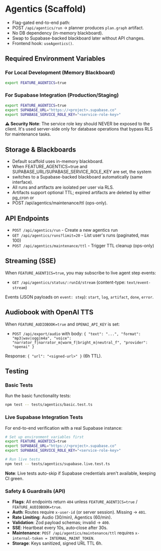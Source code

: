 # Agentics (Scaffold)

- Flag-gated end-to-end path:
- POST `/api/agentics/run` → planner produces `plan.graph` artifact.
- No DB dependency (in-memory blackboard).
- Swap to Supabase-backed blackboard later without API changes.
- Frontend hook: `useAgentics()`.

## Required Environment Variables

### For Local Development (Memory Blackboard)

```bash
export FEATURE_AGENTICS=true
```

### For Supabase Integration (Production/Staging)

```bash
export FEATURE_AGENTICS=true
export SUPABASE_URL="https://<project>.supabase.co"
export SUPABASE_SERVICE_ROLE_KEY="<service-role-key>"
```

**⚠️ Security Note**: The service role key should NEVER be exposed to the client. It's used server-side only for database operations that bypass RLS for maintenance tasks.

## Storage & Blackboards

- Default scaffold uses in-memory blackboard.
- When FEATURE_AGENTICS=true and SUPABASE_URL/SUPABASE_SERVICE_ROLE_KEY are set, the system
- switches to a Supabase-backed blackboard automatically (same interface).
- All runs and artifacts are isolated per user via RLS.
- Artifacts support optional TTL; expired artifacts are deleted by either pg_cron or
- POST /api/agentics/maintenance/ttl (ops-only).

## API Endpoints

- `POST /api/agentics/run` - Create a new agentics run
- `GET /api/agentics/runs?limit=20` - List user's runs (paginated, max 100)
- `POST /api/agentics/maintenance/ttl` - Trigger TTL cleanup (ops-only)

## Streaming (SSE)

When `FEATURE_AGENTICS=true`, you may subscribe to live agent step events:

- `GET /api/agentics/status/:runId/stream` (content-type: `text/event-stream`)

Events (JSON payloads on `event: step`): `start`, `log`, `artifact`, `done`, `error`.

## Audiobook with OpenAI TTS

When `FEATURE_AUDIOBOOK=true` and `OPENAI_API_KEY` is set:

- `POST /api/export/audio` with body:
  `{ "text": "...", "format": "mp3|wav|ogg|m4a", "voice": "narrator_f|narrator_m|warm_f|bright_m|neutral_f", "provider": "openai" }`

Response: `{ "url": "<signed-url>" }` (6h TTL).

## Testing

### Basic Tests

Run the basic functionality tests:

```bash
npm test -- tests/agentics/basic.test.ts
```

### Live Supabase Integration Tests

For end-to-end verification with a real Supabase instance:

```bash
# Set up environment variables first
export FEATURE_AGENTICS=true
export SUPABASE_URL="https://<project>.supabase.co"
export SUPABASE_SERVICE_ROLE_KEY="<service-role-key>"

# Run live tests
npm test -- tests/agentics/supabase.live.test.ts
```

**Note**: Live tests auto-skip if Supabase credentials aren't available, keeping CI green.

### Safety & Guardrails (API)

- **Flags**: All endpoints return `404` unless `FEATURE_AGENTICS=true` / `FEATURE_AUDIOBOOK=true`.
- **Auth**: Routes require `x-user-id` (or server session). Missing → `401`.
- **Rate Limiting**: Audio (30/min), Agentics (60/min).
- **Validation**: Zod payload schemas; invalid → `400`.
- **SSE**: Heartbeat every 10s, auto‑close after 30s.
- **Maintenance**: `POST /api/agentics/maintenance/ttl` requires `x-internal-token = INTERNAL_MAINT_TOKEN`.
- **Storage**: Keys sanitized, signed URL TTL 6h.
